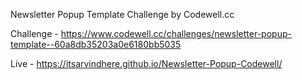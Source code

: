 Newsletter Popup Template Challenge by Codewell.cc

Challenge - https://www.codewell.cc/challenges/newsletter-popup-template--60a8db35203a0e6180bb5035

Live - https://itsarvindhere.github.io/Newsletter-Popup-Codewell/
